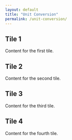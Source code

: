 ```yaml
---
layout: default
title: "Unit Conversion"
permalink: /unit-conversion/
---
```


<!DOCTYPE html>
<html lang="en">
<head>
    <meta charset="UTF-8">
    <meta name="viewport" content="width=device-width, initial-scale=1.0">
    <title>Research Page</title>
    <link rel="stylesheet" href="styles.css">
</head>
<body>
    <div class="tile-container">
        <div class="tile">
            <h2>Tile 1</h2>
            <p>Content for the first tile.</p>
        </div>
        <div class="tile">
            <h2>Tile 2</h2>
            <p>Content for the second tile.</p>
        </div>
        <div class="tile">
            <h2>Tile 3</h2>
            <p>Content for the third tile.</p>
        </div>
        <div class="tile">
            <h2>Tile 4</h2>
            <p>Content for the fourth tile.</p>
        </div>
    </div>
</body>
</html>